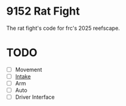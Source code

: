 # 9152 Rat Fight
The rat fight's code for frc's 2025 reefscape.

# TODO
- [ ] Movement
- [ ] [Intake](https://github.com/Rat-Fight/2025-RATCODE/tree/intake)
- [ ] Arm
- [ ] Auto
- [ ] Driver Interface
